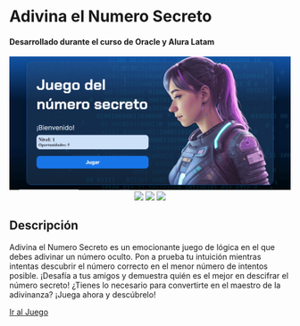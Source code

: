 # Adivina el Numero Secreto
#### Desarrollado durante el curso de Oracle y Alura Latam
<div align="center">
  <img src="img/image.png" alt="encryp-decrypt-text" />
</div>
<div align="center">
  <img src="https://img.shields.io/badge/JavaScript-5A5A5A?logo=javascript&logoColor=yelllow" />
  <img src="https://img.shields.io/badge/HTML-5A5A5A?logo=html5" />
  <img src="https://img.shields.io/badge/CSS-5A5A5A?logo=css3&logoColor=01A3D8" />
</div>

## Descripción
Adivina el Numero Secreto es un emocionante juego de lógica en el que debes adivinar un número oculto. Pon a prueba tu intuición mientras intentas descubrir el número correcto en el menor número de intentos posible. ¡Desafía a tus amigos y demuestra quién es el mejor en descifrar el número secreto! ¿Tienes lo necesario para convertirte en el maestro de la adivinanza? ¡Juega ahora y descúbrelo!

[Ir al Juego](https://obregon-jose.github.io/Adivina-el-Numero/)
